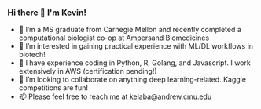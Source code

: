### Hi there 👋 I'm Kevin!
- 🔭 I’m a MS graduate from Carnegie Mellon and recently completed a computational biologist co-op at Ampersand Biomedicines
- 👀 I’m interested in gaining practical experience with ML/DL workflows in biotech!
- 🌱 I have experience coding in Python, R, Golang, and Javascript. I work extensively in AWS (certification pending!)
- 👯 I’m looking to collaborate on anything deep learning-related. Kaggle competitions are fun!
- 📫 Please feel free to reach me at kelaba@andrew.cmu.edu
